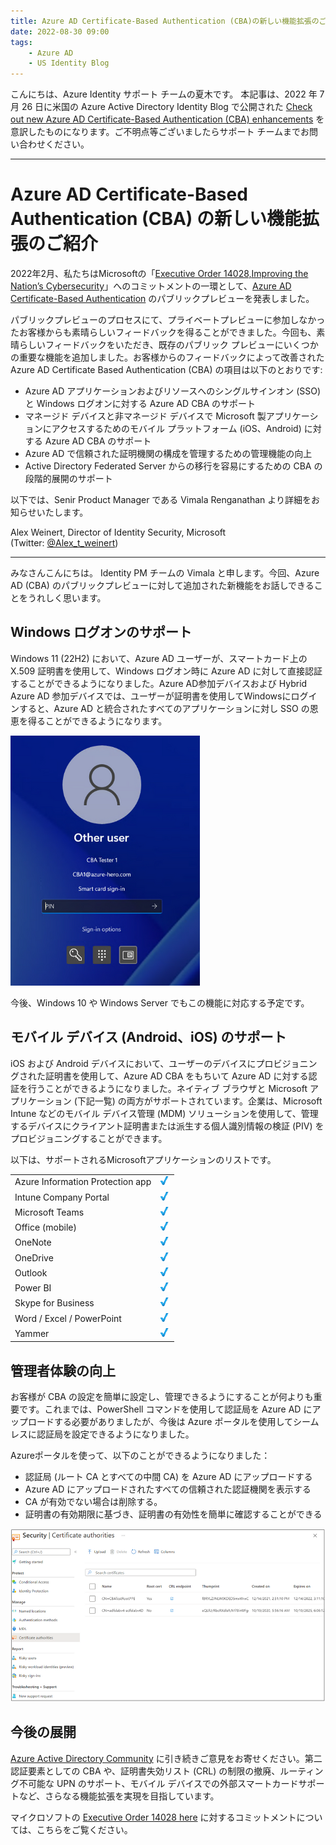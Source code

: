 ```yaml
---
title: Azure AD Certificate-Based Authentication (CBA)の新しい機能拡張のご紹介
date: 2022-08-30 09:00
tags:
    - Azure AD
    - US Identity Blog
---
```


こんにちは、Azure Identity サポート チームの夏木です。
本記事は、2022 年 7 月 26 日に米国の Azure Active Directory Identity Blog で公開された [Check out new Azure AD Certificate-Based Authentication (CBA) enhancements](https://techcommunity.microsoft.com/t5/microsoft-entra-azure-ad-blog/check-out-new-azure-ad-certificate-based-authentication-cba/ba-p/2365682) を意訳したものになります。ご不明点等ございましたらサポート チームまでお問い合わせください。

-----

# Azure AD Certificate-Based Authentication (CBA) の新しい機能拡張のご紹介

2022年2月、私たちはMicrosoftの「[Executive Order 14028,Improving the Nation’s Cybersecurity](https://www.whitehouse.gov/briefing-room/presidential-actions/2021/05/12/executive-order-on-improving-the-nations-cybersecurity/)」へのコミットメントの一環として、[Azure AD Certificate-Based Authentication](https://techcommunity.microsoft.com/t5/microsoft-entra-azure-ad-blog/azure-ad-certificate-based-authentication-now-in-public-preview/ba-p/2464390) のパブリックプレビューを発表しました。

パブリックプレビューのプロセスにて、プライベートプレビューに参加しなかったお客様からも素晴らしいフィードバックを得ることができました。今回も、素晴らしいフィードバックをいただき、既存のパブリック プレビューにいくつかの重要な機能を追加しました。お客様からのフィードバックによって改善された Azure AD Certificate Based Authentication  (CBA) の項目は以下のとおりです:

- Azure AD アプリケーションおよびリソースへのシングルサインオン  (SSO) と Windows ログオンに対する Azure AD CBA のサポート 
- マネージド デバイスと非マネージド デバイスで Microsoft 製アプリケーションにアクセスするためのモバイル プラットフォーム (iOS、Android) に対する Azure AD CBA のサポート 
- Azure AD で信頼された証明機関の構成を管理するための管理機能の向上 
- Active Directory Federated Server からの移行を容易にするための CBA の段階的展開のサポート

以下では、Senir Product Manager である Vimala Renganathan より詳細をお知らせいたします。

Alex Weinert, Director of Identity Security, Microsoft   
(Twitter: [@Alex_t_weinert](https://techcommunity.microsoft.com/t5/user/viewprofilepage/user-id/15847#profile))  

----

みなさんこんにちは。
Identity PM チームの Vimala と申します。今回、Azure AD (CBA) のパブリックプレビューに対して追加された新機能をお話しできることをうれしく思います。

## Windows ログオンのサポート 

Windows 11 (22H2) において、Azure AD ユーザーが、スマートカード上の X.509 証明書を使用して、Windows ログオン時に Azure AD に対して直接認証することができるようになりました。Azure AD参加デバイスおよび Hybrid Azure AD 参加デバイスでは、ユーザーが証明書を使用してWindowsにログインすると、Azure AD と統合されたすべてのアプリケーションに対し SSO の恩恵を得ることができるようになります。

![](./check-out-new-azure-ad-certificate-based-authentication-cba/win-logon.png)

今後、Windows 10 や Windows Server でもこの機能に対応する予定です。

## モバイル デバイス (Android、iOS) のサポート 

iOS および Android デバイスにおいて、ユーザーのデバイスにプロビジョニングされた証明書を使用して、Azure AD CBA をもちいて Azure AD に対する認証を行うことができるようになりました。ネイティブ ブラウザと Microsoft アプリケーション (下記一覧) の両方がサポートされています。企業は、Microsoft Intune などのモバイル デバイス管理 (MDM) ソリューションを使用して、管理するデバイスにクライアント証明書または派生する個人識別情報の検証 (PIV) をプロビジョニングすることができます。 

以下は、サポートされるMicrosoftアプリケーションのリストです。 

|||
| ---- | ---- |
|Azure Information Protection app| ![](./check-out-new-azure-ad-certificate-based-authentication-cba/check.png) |
| Intune Company Portal | ![](./check-out-new-azure-ad-certificate-based-authentication-cba/check.png) |
| Microsoft Teams | ![](./check-out-new-azure-ad-certificate-based-authentication-cba/check.png) |
| Office (mobile) | ![](./check-out-new-azure-ad-certificate-based-authentication-cba/check.png) |
| OneNote | ![](./check-out-new-azure-ad-certificate-based-authentication-cba/check.png) |
| OneDrive | ![](./check-out-new-azure-ad-certificate-based-authentication-cba/check.png) |
| Outlook | ![](./check-out-new-azure-ad-certificate-based-authentication-cba/check.png) |
| Power BI | ![](./check-out-new-azure-ad-certificate-based-authentication-cba/check.png) |
| Skype for Business | ![](./check-out-new-azure-ad-certificate-based-authentication-cba/check.png) |
| Word / Excel / PowerPoint | ![](./check-out-new-azure-ad-certificate-based-authentication-cba/check.png) |
| Yammer | ![](./check-out-new-azure-ad-certificate-based-authentication-cba/check.png) |

## 管理者体験の向上 

お客様が CBA の設定を簡単に設定し、管理できるようにすることが何よりも重要です。これまでは、PowerShell コマンドを使用して認証局を Azure AD にアップロードする必要がありましたが、今後は Azure ポータルを使用してシームレスに認証局を設定できるようになりました。 

Azureポータルを使って、以下のことができるようになりました：

- 認証局 (ルート CA とすべての中間 CA) を Azure AD にアップロードする 
- Azure AD にアップロードされたすべての信頼された認証機関を表示する
- CA が有効でない場合は削除する。
- 証明書の有効期限に基づき、証明書の有効性を簡単に確認することができる

![](./check-out-new-azure-ad-certificate-based-authentication-cba/cert-settings.png)

## 今後の展開 

[Azure Active Directory Community](https://feedback.azure.com/d365community/forum/22920db1-ad25-ec11-b6e6-000d3a4f0789) に引き続きご意見をお寄せください。第二認証要素としての CBA や、証明書失効リスト (CRL) の制限の撤廃、ルーティング不可能な UPN のサポート、モバイル デバイスでの外部スマートカードサポートなど、さらなる機能拡張を実現を目指しています。 
 
マイクロソフトの [Executive Order 14028 here](https://www.microsoft.com/en-us/federal/CyberEO.aspx) に対するコミットメントについては、こちらをご覧ください。
